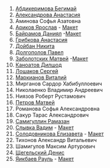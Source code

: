 1. [Абдикеримова Бегимай](https://github.com/BegimayAbdi915 "Абдикеримова Бегимай") 
2. [Александрова Анастасия](https://github.com/orubly "Александрова Анастасия") 
3. Аминова Софья Азатовна
4. [Ариков Ярослав](https://github.com/soojy "Ариков Ярослав") - [Макет](https://www.figma.com/file/mc4NyQ8AYUV7KjImsy5cVY/Valorant---Agents-page-concept-design-(Community)?node-id=1%3A2 "Макет")  
5. [Байрамов Даниял](https://github.com/whitemalina "Байрамов Даниял") -[Макет](https://www.figma.com/file/tUS6aWt8x6TlJ2fQ29HxLN/LinkedIn-Redesign-(Copy)?node-id=0%3A1 "Макет") 
6. [Грибкова Анастасия](https://github.com/AnastyasiaGri2022 "Грибкова Анастасия")
7. [Дойбан Никита](https://github.com/nikitadoiban "Дойбан Никита")
8. [Долгополов Павел](https://github.com/Pavel200218 "Долгополов Павел")
9. [Заболотских Матвей](https://github.com/Mathway "Заболотских Матвей") -[Макет](https://www.figma.com/file/8NlS4GVsFTizULz2n4E6Ue/Covid-19-Landing-Page-For-Figma?node-id=0%3A1 "Макет")
11. [Каноатов Дилшод](https://github.com/Klubnika662banan "Каноатов Дилшод")
12. [Лошаков Сергей](https://github.com/LoskakovSergey915 "Лошаков Сергей")
13. [Маркианов Виталий](https://github.com/Azimov86xxx "Маркианов Виталий")
14. Мирганов Сардор Хабибуллоевич
15. Николаенко Владимир Андреевич
16. Ниязов Роберт Рустамович
17. [Петров Матвей](https://github.com/MatveyPetrov "Петров Матвей")
18. Романова Софья Александровна
19. Сакур Тарас Александрович
20. [Самигуллин Рамазан](https://github.com/cr663stal "Самигуллин Рамазан")
21. [Слывка Вадим](https://github.com/s4nzh1k "Слывка Вадим") - [Макет](https://www.uistore.design/items/traffico-landing-page-for-figma/ "Макет")
22. [Солодовникова Елизавета](https://github.com/solodovkina "Солодовникова Елизавета") - [Макет](https://www.figma.com/file/LBTG9XkicpIWdNKgoQXGFbuj/Templates-%239.-More-on-Figma.info?node-id=0%3A1 "Макет")
23. Тихонов Александр Витальевич
24. Шамигулов Максим Артурович
25. [Щегельский Денис](https://github.com/lordguzlik "Щегельский Денис")
26. [Яикбаев Рауль](https://github.com/Raul1011 "Яикбаев Рауль") - [Макет](https://www.uistore.design/items/woo-landing-page-for-figma/ "Макет")
